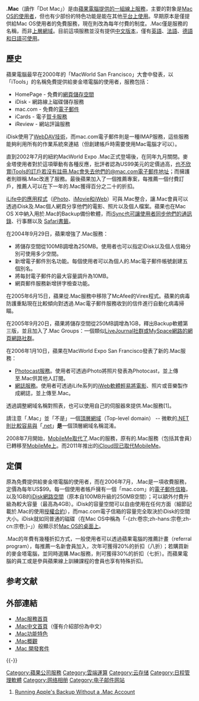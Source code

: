 **.Mac**（讀作「Dot
Mac」）是由[蘋果電腦提供的一組線上服務](https://zh.wikipedia.org/wiki/蘋果公司 "wikilink")，主要的對象是[Mac
OS的使用者](https://zh.wikipedia.org/wiki/Mac_OS "wikilink")，但也有少部份的特色功能是能在其他[平台上使用](../Page/操作系统.md "wikilink")。早期原本是僅提供給Mac
OS使用者的免費服務，現在則改為每年付費的制度。.Mac僅是服務的名稱，而非[上層網域](https://zh.wikipedia.org/wiki/頂級域 "wikilink")。目前這項服務並沒有提供[中文版本](../Page/汉语.md "wikilink")，僅有[英語](../Page/英语.md "wikilink")、[法語](../Page/法语.md "wikilink")、[德語和](../Page/德语.md "wikilink")[日語可使用](../Page/日语.md "wikilink")。

## 歷史

蘋果電腦最早在2000年的「MacWorld San
Francisco」大會中發表，以「iTools」的名稱免費提供給麥金塔電腦的使用者，服務包括：

  - HomePage - 免費的[網頁儲存空間](../Page/虚拟主机.md "wikilink")
  - iDisk - 網路線上磁碟儲存服務
  - mac.com - 免費的[電子郵件](../Page/电子邮件.md "wikilink")
  - iCards - 電子[賀卡服務](https://zh.wikipedia.org/wiki/賀 "wikilink")
  - iReview - 網站評論服務

iDisk使用了[WebDAV技術](https://zh.wikipedia.org/wiki/WebDAV "wikilink")，而mac.com電子郵件則是一種IMAP服務，這些服務能夠利用所有的作業系統來連結（但創建帳戶時需要使用Mac電腦才可以）。

直到2002年7月的紐約MacWorld Expo
.Mac正式登場後，在同年九月關閉。麥金塔使用者對於這項舉動有各種反應，批評者認為US99美元的定價過高，也不欣賞iTools的訂戶若沒有註冊.Mac會失去他們的@mac.com電子郵件地址；而擁護者則辯稱.Mac改進了服務。最後蘋果加入了一個推薦專案，每推薦一個付費訂戶，推薦人可以在下一年的.Mac獲得百分之二十的折扣。

[iLife中的應用程式](https://zh.wikipedia.org/wiki/iLife "wikilink")（[iPhoto](https://zh.wikipedia.org/wiki/iPhoto "wikilink")、[iMovie和](https://zh.wikipedia.org/wiki/iMovie "wikilink")[iWeb](https://zh.wikipedia.org/wiki/iWeb "wikilink")）可與.Mac整合，讓.Mac會員可以透過iDisk及.Mac個人網頁分享他們的電影、照片以及個人檔案。蘋果也在Mac
OS
X中納入用於.Mac的Backup備份軟體，而[iSync也可讓使用者同步他們的通訊錄](https://zh.wikipedia.org/wiki/iSync "wikilink")、行事曆以及
[Safari書籤](https://zh.wikipedia.org/wiki/Safari_\(網頁瀏覽器\) "wikilink")。

在2004年9月29日，蘋果增強了.Mac服務：

  - 將儲存空間從100MB調增為250MB。使用者也可以指定iDisk以及個人信箱分別可使用多少空間。
  - 新增電子郵件別名功能。每個使用者可以為個人的.Mac電子郵件帳號創建五個別名。
  - 將每封電子郵件的最大容量調升為10MB。
  - 網頁郵件服務新增拼字檢查功能。

在2005年6月15日，蘋果從.Mac服務中移除了McAfee的Virex程式。蘋果的病毒防護重點現在比較傾向對透過.Mac電子郵件服務收到的信件進行自動化病毒掃瞄。

在2005年9月20日，蘋果將儲存空間從250MB調增為1GB，釋出Backup軟體第三版，並且加入了.Mac
Groups：一個類似[LiveJournal社群或](https://zh.wikipedia.org/wiki/LiveJournal "wikilink")[MySpace網路的網頁](https://zh.wikipedia.org/wiki/MySpace "wikilink")[網路社群](../Page/虛擬社群.md "wikilink")。

在2006年1月10日，蘋果在MacWorld Expo San Francisco發表了新的.Mac服務：

  - [Photocast服務](https://zh.wikipedia.org/wiki/Photocast "wikilink")。使用者可透過iPhoto將照片發表為Photocast，並上傳至.Mac供其他人訂閱。
  - [網誌服務](../Page/網誌.md "wikilink")。使用者可透過iLife系列的[iWeb軟體輕易將電影](https://zh.wikipedia.org/wiki/iWeb "wikilink")、照片或音樂製作成網誌，並上傳至.Mac。

透過調整網域名稱對照表，也可以使用自己的伺服器來提供.Mac服務\[1\]。

請注意「.Mac」並「不是」一個[頂層網域](https://zh.wikipedia.org/wiki/頂層網域 "wikilink")（Top-level
domain） --
微軟的[.NET則比較容易與](https://zh.wikipedia.org/wiki/.NET_Framework "wikilink")「[.net](https://zh.wikipedia.org/wiki/.net "wikilink")」**是**一個頂層網域名稱混淆。

2008年7月開始，[MobileMe取代了](../Page/MobileMe.md "wikilink").Mac的服務，原有的.Mac服務（包括其會員）已轉移至[MobileMe上](../Page/MobileMe.md "wikilink")。而2011年推出的[iCloud现已取代](https://zh.wikipedia.org/wiki/iCloud "wikilink")[MobileMe](../Page/MobileMe.md "wikilink")。

## 定價

原為免費提供給麥金塔電腦的使用者，而在2006年7月，.Mac是一項收費服務，定價為每年US$99。每一個使用者帳戶擁有一個「mac.com」的[電子郵件信箱](https://zh.wikipedia.org/wiki/電子郵件 "wikilink")，以及1GB的[iDisk網路空間](https://zh.wikipedia.org/wiki/iDisk "wikilink")（原本自100MB升級的250MB空間）；可以額外付費升級為較大容量（最高為4GB）。iDisk的容量空間可以自由使用在任何方面（細節記載於.Mac的使用[授權合約](https://zh.wikipedia.org/wiki/授權合約 "wikilink")），而mac.com電子信箱的容量完全取決於iDisk的空間大小。iDisk就如同普通的磁碟（在Mac
OS中稱為「-{zh:卷宗;zh-hans:宗卷;zh-cn:宗卷;}-」）般顯示於[Mac
OS的桌面上](https://zh.wikipedia.org/wiki/Mac_OS "wikilink")。

.Mac的年費有幾種折扣方式，一般使用者可以透過蘋果電腦的推薦計畫（referral
program），每推薦一名新會員加入，次年可獲得20%的折扣（八折）；若購買新的麥金塔電腦，並同時選購.Mac服務，則可獲得30%的折扣（七折）。而蘋果電腦的員工或是參與蘋果線上訓練課程的會員也享有特殊折扣。

## 参考文献

## 外部連結

  - [.Mac服務首頁](http://www.mac.com/)
  - [.Mac中文首頁](http://www.apple.com.tw/dotmac/)（僅有介紹部份為中文）
  - [.Mac功能特色](https://web.archive.org/web/20060112015126/http://www.apple.com/dotmac/features.html)
  - [.Mac概觀](https://web.archive.org/web/20060104090336/http://images.apple.com/dotmac/pdfs/DotMac_Product_Overview_20050920.pdf)
  - [.Mac 開發套件](http://developer.apple.com/internet/dotmackit.html)

{{-}}

[Category:蘋果公司服務](https://zh.wikipedia.org/wiki/Category:蘋果公司服務 "wikilink")
[Category:雲端運算](https://zh.wikipedia.org/wiki/Category:雲端運算 "wikilink")
[Category:云存储](https://zh.wikipedia.org/wiki/Category:云存储 "wikilink")
[Category:日程管理軟體](https://zh.wikipedia.org/wiki/Category:日程管理軟體 "wikilink")
[Category:网络相册](https://zh.wikipedia.org/wiki/Category:网络相册 "wikilink")
[Category:电子邮件网站](https://zh.wikipedia.org/wiki/Category:电子邮件网站 "wikilink")

1.  [Running Apple's Backup Without a .Mac
    Account](http://www.drijf.net/dototto/)
